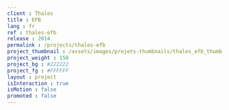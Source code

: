```yaml
---
client : Thales
title : EFB
lang : fr
ref : thales-efb
release : 2014
permalink : /projects/thales-efb
project_thumbnail : /assets/images/projets-thumbnails/thales_efb_thumb.png
project_weight : 150
project_bg : #222222
project_fg : #FFFFFF
layout : project
isInteraction : true
isMotion : false
promoted : false
---
```

